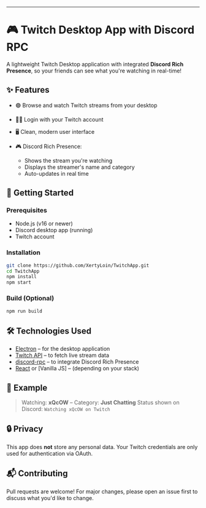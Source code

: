 ---

# 🎮 Twitch Desktop App with Discord RPC

A lightweight Twitch Desktop application with integrated **Discord Rich Presence**, so your friends can see what you're watching in real-time!

## ✨ Features

* 🟣 Browse and watch Twitch streams from your desktop
* 🧑‍💻 Login with your Twitch account
* 🖥️ Clean, modern user interface
* 🎮 Discord Rich Presence:

  * Shows the stream you're watching
  * Displays the streamer's name and category
  * Auto-updates in real time

## 🚀 Getting Started

### Prerequisites

* Node.js (v16 or newer)
* Discord desktop app (running)
* Twitch account

### Installation

```bash
git clone https://github.com/XertyLoin/TwitchApp.git
cd TwitchApp
npm install
npm start
```

### Build (Optional)

```bash
npm run build
```



## 🛠️ Technologies Used

* [Electron](https://www.electronjs.org/) – for the desktop application
* [Twitch API](https://dev.twitch.tv/docs/) – to fetch live stream data
* [discord-rpc](https://www.npmjs.com/package/discord-rpc) – to integrate Discord Rich Presence
* [React](https://reactjs.org/) or \[Vanilla JS] – (depending on your stack)

## 📸 Example

> Watching: **xQcOW** – Category: **Just Chatting**
> Status shown on Discord: `Watching xQcOW on Twitch`

## 🔒 Privacy

This app does **not** store any personal data. Your Twitch credentials are only used for authentication via OAuth.

## 📬 Contributing

Pull requests are welcome! For major changes, please open an issue first to discuss what you'd like to change.
